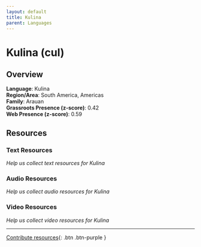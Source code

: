 ```yaml
---
layout: default
title: Kulina
parent: Languages
---
```


# Kulina (cul)

## Overview

**Language**: Kulina  
**Region/Area**: South America, Americas  
**Family**: Arauan  
**Grassroots Presence (z-score)**: 0.42  
**Web Presence (z-score)**: 0.59  

## Resources

### Text Resources
*Help us collect text resources for Kulina*

### Audio Resources
*Help us collect audio resources for Kulina*

### Video Resources
*Help us collect video resources for Kulina*

---

[Contribute resources](https://forms.office.com/e/1SfLJx3u1r){: .btn .btn-purple }
